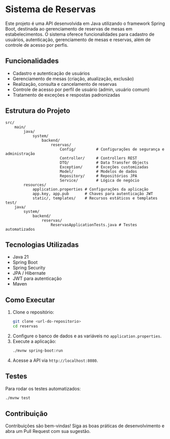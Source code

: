 # Sistema de Reservas

Este projeto é uma API desenvolvida em Java utilizando o framework Spring Boot, destinada ao gerenciamento de reservas de mesas em estabelecimentos. O sistema oferece funcionalidades para cadastro de usuários, autenticação, gerenciamento de mesas e reservas, além de controle de acesso por perfis.

## Funcionalidades

- Cadastro e autenticação de usuários
- Gerenciamento de mesas (criação, atualização, exclusão)
- Realização, consulta e cancelamento de reservas
- Controle de acesso por perfil de usuário (admin, usuário comum)
- Tratamento de exceções e respostas padronizadas

## Estrutura do Projeto

```
src/
	main/
		java/
			system/
				backend/
					reservas/
						Config/         # Configurações de segurança e administração
						Controller/     # Controllers REST
						DTO/            # Data Transfer Objects
						Exception/      # Exceções customizadas
						Model/          # Modelos de dados
						Repository/     # Repositórios JPA
						Service/        # Lógica de negócio
		resources/
			application.properties # Configurações da aplicação
			app.key, app.pub       # Chaves para autenticação JWT
			static/, templates/    # Recursos estáticos e templates
test/
	java/
		system/
			backend/
				reservas/
					ReservasApplicationTests.java # Testes automatizados
```

## Tecnologias Utilizadas

- Java 21
- Spring Boot
- Spring Security
- JPA / Hibernate
- JWT para autenticação
- Maven

## Como Executar

1. Clone o repositório:
   ```bash
   git clone <url-do-repositorio>
   cd reservas
   ```
2. Configure o banco de dados e as variáveis no `application.properties`.
3. Execute a aplicação:
   ```bash
   ./mvnw spring-boot:run
   ```
4. Acesse a API via `http://localhost:8080`.

## Testes

Para rodar os testes automatizados:

```bash
./mvnw test
```

## Contribuição

Contribuições são bem-vindas! Siga as boas práticas de desenvolvimento e abra um Pull Request com sua sugestão.


